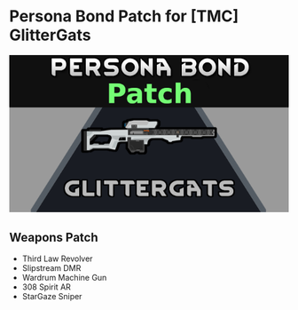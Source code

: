 # Persona Bond Patch for [TMC] GlitterGats

![](https://github.com/Daria40K/Persona-Bond-Patch-for-GlitterGats/blob/main/About/Preview.png)

## Weapons Patch
- Third Law Revolver
- Slipstream DMR
- Wardrum Machine Gun
- 308 Spirit AR
- StarGaze Sniper